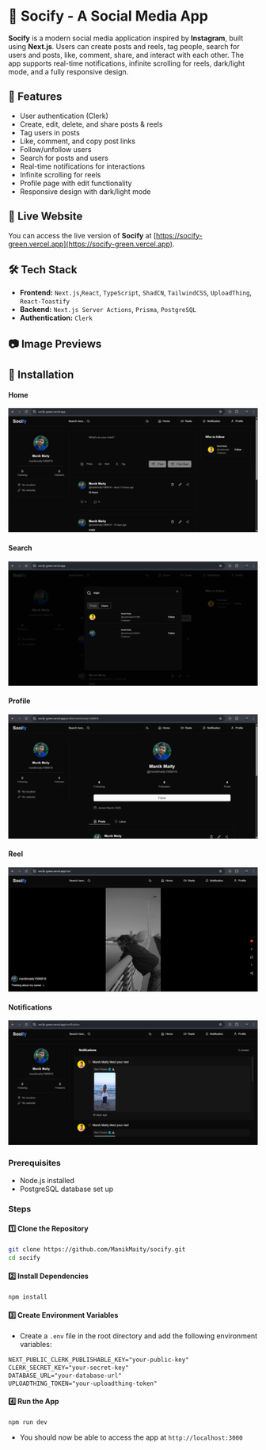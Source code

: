 # 📸 Socify - A Social Media App  

**Socify** is a modern social media application inspired by **Instagram**, built using **Next.js**. Users can create posts and reels, tag people, search for users and posts, like, comment, share, and interact with each other. The app supports real-time notifications, infinite scrolling for reels, dark/light mode, and a fully responsive design.

## 🚀 Features  

- User authentication (Clerk)  
- Create, edit, delete, and share posts & reels  
- Tag users in posts  
- Like, comment, and copy post links  
- Follow/unfollow users  
- Search for posts and users  
- Real-time notifications for interactions  
- Infinite scrolling for reels  
- Profile page with edit functionality  
- Responsive design with dark/light mode  

## 📡 Live Website

You can access the live version of **Socify** at [https://socify-green.vercel.app](https://socify-green.vercel.app).

## 🛠 Tech Stack  

- **Frontend:** `Next.js`,`React`, `TypeScript`, `ShadCN`, `TailwindCSS`, `UploadThing`, `React-Toastify`  
- **Backend:** `Next.js Server Actions`, `Prisma`, `PostgreSQL`  
- **Authentication:** `Clerk`  

## 📷 Image Previews


## 📌 Installation  

#### Home
<img src="./public/home.png" alt="Home Page"/>

#### Search
<img src="./public/search.png" alt="Search"/>

#### Profile
<img src="./public/profile.png" alt="Profile Page"/>

#### Reel
<img src="./public/reel.png" alt="Reel Page"/>

#### Notifications
<img src="./public/notification.png" alt="Notifications Page"/>

### **Prerequisites**  
- Node.js installed  
- PostgreSQL database set up  

### **Steps**  

#### 1️⃣ Clone the Repository  
```bash
git clone https://github.com/ManikMaity/socify.git
cd socify
```

#### 2️⃣ Install Dependencies
```bash
npm install
```

#### 3️⃣ Create Environment Variables
- Create a `.env` file in the root directory and add the following environment variables:
```
NEXT_PUBLIC_CLERK_PUBLISHABLE_KEY="your-public-key"
CLERK_SECRET_KEY="your-secret-key"
DATABASE_URL="your-database-url"
UPLOADTHING_TOKEN="your-uploadthing-token"
```

#### 4️⃣ Run the App
```bash
npm run dev
```
- You should now be able to access the app at `http://localhost:3000`
